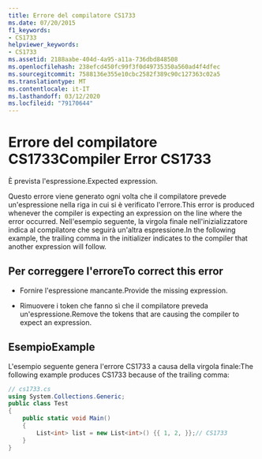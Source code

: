 ```yaml
---
title: Errore del compilatore CS1733
ms.date: 07/20/2015
f1_keywords:
- CS1733
helpviewer_keywords:
- CS1733
ms.assetid: 2188aabe-404d-4a95-a11a-736dbd848508
ms.openlocfilehash: 238efcd450fc99f3f0d49735350a560ad4f4dfec
ms.sourcegitcommit: 7588136e355e10cbc2582f389c90c127363c02a5
ms.translationtype: MT
ms.contentlocale: it-IT
ms.lasthandoff: 03/12/2020
ms.locfileid: "79170644"
---
```

# <a name="compiler-error-cs1733"></a><span data-ttu-id="add84-102">Errore del compilatore CS1733</span><span class="sxs-lookup"><span data-stu-id="add84-102">Compiler Error CS1733</span></span>
<span data-ttu-id="add84-103">È prevista l'espressione.</span><span class="sxs-lookup"><span data-stu-id="add84-103">Expected expression.</span></span>  
  
 <span data-ttu-id="add84-104">Questo errore viene generato ogni volta che il compilatore prevede un'espressione nella riga in cui si è verificato l'errore.</span><span class="sxs-lookup"><span data-stu-id="add84-104">This error is produced whenever the compiler is expecting an expression on the line where the error occurred.</span></span> <span data-ttu-id="add84-105">Nell'esempio seguente, la virgola finale nell'inizializzatore indica al compilatore che seguirà un'altra espressione.</span><span class="sxs-lookup"><span data-stu-id="add84-105">In the following example, the trailing comma in the initializer indicates to the compiler that another expression will follow.</span></span>  
  
## <a name="to-correct-this-error"></a><span data-ttu-id="add84-106">Per correggere l'errore</span><span class="sxs-lookup"><span data-stu-id="add84-106">To correct this error</span></span>  
  
- <span data-ttu-id="add84-107">Fornire l'espressione mancante.</span><span class="sxs-lookup"><span data-stu-id="add84-107">Provide the missing expression.</span></span>  
  
- <span data-ttu-id="add84-108">Rimuovere i token che fanno sì che il compilatore preveda un'espressione.</span><span class="sxs-lookup"><span data-stu-id="add84-108">Remove the tokens that are causing the compiler to expect an expression.</span></span>  
  
## <a name="example"></a><span data-ttu-id="add84-109">Esempio</span><span class="sxs-lookup"><span data-stu-id="add84-109">Example</span></span>  
 <span data-ttu-id="add84-110">L'esempio seguente genera l'errore CS1733 a causa della virgola finale:</span><span class="sxs-lookup"><span data-stu-id="add84-110">The following example produces CS1733 because of the trailing comma:</span></span>  
  
```csharp  
// cs1733.cs  
using System.Collections.Generic;  
public class Test  
{  
    public static void Main()  
    {  
        List<int> list = new List<int>() {{ 1, 2, }};// CS1733  
    }
}  
```
